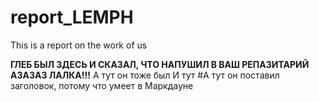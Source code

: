 report_LEMPH
============

This is a report on the work of us

**ГЛЕБ БЫЛ ЗДЕСЬ И СКАЗАЛ, ЧТО НАПУШИЛ В ВАШ РЕПАЗИТАРИЙ АЗАЗАЗ ЛАЛКА!!!**
	А тут он тоже был
		И тут
#А тут он поставил заголовок, потому что умеет в Маркдауне
